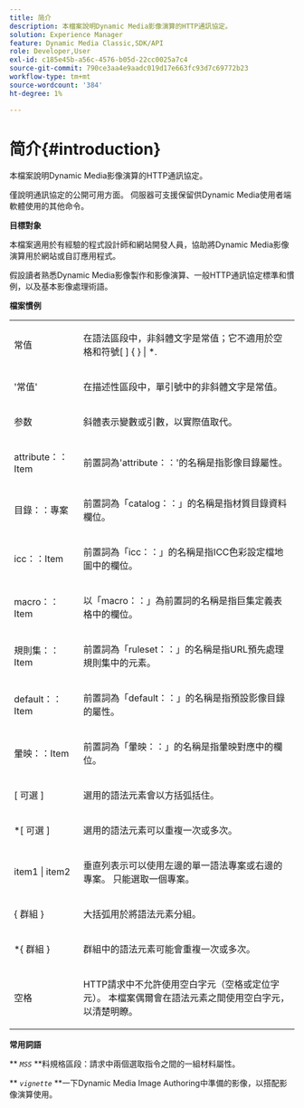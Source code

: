 ```yaml
---
title: 简介
description: 本檔案說明Dynamic Media影像演算的HTTP通訊協定。
solution: Experience Manager
feature: Dynamic Media Classic,SDK/API
role: Developer,User
exl-id: c185e45b-a56c-4576-b05d-22cc0025a7c4
source-git-commit: 790ce3aa4e9aadc019d17e663fc93d7c69772b23
workflow-type: tm+mt
source-wordcount: '384'
ht-degree: 1%

---
```


# 简介{#introduction}

本檔案說明Dynamic Media影像演算的HTTP通訊協定。

僅說明通訊協定的公開可用方面。 伺服器可支援保留供Dynamic Media使用者端軟體使用的其他命令。

**目標對象**

本檔案適用於有經驗的程式設計師和網站開發人員，協助將Dynamic Media影像演算用於網站或自訂應用程式。

假設讀者熟悉Dynamic Media影像製作和影像演算、一般HTTP通訊協定標準和慣例，以及基本影像處理術語。

**檔案慣例**

<table id="simpletable_E96BA470B3CE4266A9E6ED0440A56C40"> 
 <tr class="strow"> 
  <td class="stentry"> <p>常值 </p> </td> 
  <td class="stentry"> <p>在語法區段中，非斜體文字是常值；它不適用於空格和符號[ ] { } | *. </p> </td> 
 </tr> 
 <tr class="strow"> 
  <td class="stentry"> <p>'常值' </p> </td> 
  <td class="stentry"> <p>在描述性區段中，單引號中的非斜體文字是常值。 </p> </td> 
 </tr> 
 <tr class="strow"> 
  <td class="stentry"> <p> <span class="varname"> 参数 </span> </p> </td> 
  <td class="stentry"> <p>斜體表示變數或引數，以實際值取代。 </p> </td> 
 </tr> 
 <tr class="strow"> 
  <td class="stentry"> <p> <span class="codeph"> attribute：：Item </span> </p> </td> 
  <td class="stentry"> <p>前置詞為'attribute：：'的名稱是指影像目錄屬性。 </p> </td> 
 </tr> 
 <tr class="strow"> 
  <td class="stentry"> <p> <span class="codeph"> 目錄：：專案 </span> </p> </td> 
  <td class="stentry"> <p>前置詞為「catalog：：」的名稱是指材質目錄資料欄位。 </p> </td> 
 </tr> 
 <tr class="strow"> 
  <td class="stentry"> <p> <span class="codeph"> icc：：Item </span> </p> </td> 
  <td class="stentry"> <p>前置詞為「icc：：」的名稱是指ICC色彩設定檔地圖中的欄位。 </p> </td> 
 </tr> 
 <tr class="strow"> 
  <td class="stentry"> <p> <span class="codeph"> macro：：Item </span> </p> </td> 
  <td class="stentry"> <p>以「macro：：」為前置詞的名稱是指巨集定義表格中的欄位。 </p> </td> 
 </tr> 
 <tr class="strow"> 
  <td class="stentry"> <p> <span class="codeph"> 規則集：：Item </span> </p> </td> 
  <td class="stentry"> <p>前置詞為「ruleset：：」的名稱是指URL預先處理規則集中的元素。 </p> </td> 
 </tr> 
 <tr class="strow"> 
  <td class="stentry"> <p> <span class="codeph"> default：：Item </span> </p> </td> 
  <td class="stentry"> <p>前置詞為「default：：」的名稱是指預設影像目錄的屬性。 </p> </td> 
 </tr> 
 <tr class="strow"> 
  <td class="stentry"> <span class="codeph"> 暈映：：Item </span> </td> 
  <td class="stentry"> <p>前置詞為「暈映：：」的名稱是指暈映對應中的欄位。 </p> </td> 
 </tr> 
 <tr class="strow"> 
  <td class="stentry"> <p>[ <span class="varname"> 可選 </span> ] </p> </td> 
  <td class="stentry"> <p>選用的語法元素會以方括弧括住。 </p> </td> 
 </tr> 
 <tr class="strow"> 
  <td class="stentry"> <p>*[ <span class="varname"> 可選 </span> ] </p> </td> 
  <td class="stentry"> <p>選用的語法元素可以重複一次或多次。 </p> </td> 
 </tr> 
 <tr class="strow"> 
  <td class="stentry"> <p> <span class="varname"> item1 </span>| <span class="varname"> item2 </span> </p> </td> 
  <td class="stentry"> <p>垂直列表示可以使用左邊的單一語法專案或右邊的專案。 只能選取一個專案。 </p> </td> 
 </tr> 
 <tr class="strow"> 
  <td class="stentry"> <p>{ <span class="varname"> 群組 </span> } </p> </td> 
  <td class="stentry"> <p>大括弧用於將語法元素分組。 </p> </td> 
 </tr> 
 <tr class="strow"> 
  <td class="stentry"> <p>*{ <span class="varname"> 群組 </span> } </p> </td> 
  <td class="stentry"> <p>群組中的語法元素可能會重複一次或多次。 </p> </td> 
 </tr> 
 <tr class="strow"> 
  <td class="stentry"> <p>空格 </p> </td> 
  <td class="stentry"> <p>HTTP請求中不允許使用空白字元（空格或定位字元）。 本檔案偶爾會在語法元素之間使用空白字元，以清楚明瞭。 </p> </td> 
 </tr> 
</table>

**常用詞語**

** *`MSS`* **料規格區段：請求中兩個選取指令之間的一組材料屬性。

** *`vignette`* **一下Dynamic Media Image Authoring中準備的影像，以搭配影像演算使用。
